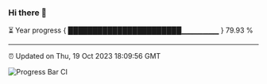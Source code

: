 ### Hi there 👋

⏳ Year progress { ███████████████████████▁▁▁▁▁▁▁ } 79.93 %

---

⏰ Updated on Thu, 19 Oct 2023 18:09:56 GMT

![Progress Bar CI](https://github.com/Shyam-Makwana/GitHub-Actions-Demo/workflows/Progress%20Bar%20CI/badge.svg)
